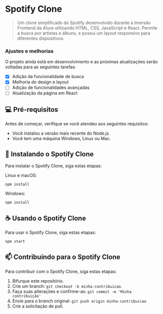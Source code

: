 # Spotify Clone

> Um clone simplificado do Spotify desenvolvido durante a Imersão Frontend da Alura utilizando HTML, CSS, JavaScript e React. Permite a busca por artistas e álbuns, e possui um layout responsivo para diferentes dispositivos.

### Ajustes e melhorias

O projeto ainda está em desenvolvimento e as próximas atualizações serão voltadas para as seguintes tarefas:

- [x] Adição da funcionalidade de busca
- [x] Melhoria do design e layout
- [ ] Adição de funcionalidades avançadas
- [ ] Atualização da página em React

## 💻 Pré-requisitos

Antes de começar, verifique se você atendeu aos seguintes requisitos:

- Você instalou a versão mais recente do Node.js.
- Você tem uma máquina Windows, Linux ou Mac.

## 🚀 Instalando o Spotify Clone

Para instalar o Spotify Clone, siga estas etapas:

Linux e macOS:

```
npm install
```

Windows:

```
npm install
```

## ☕ Usando o Spotify Clone

Para usar o Spotify Clone, siga estas etapas:

```
npm start
```

## 📫 Contribuindo para o Spotify Clone

Para contribuir com o Spotify Clone, siga estas etapas:

1. Bifurque este repositório.
2. Crie um branch: `git checkout -b minha-contribuicao`.
3. Faça suas alterações e confirme-as: `git commit -m 'Minha contribuição'`
4. Envie para o branch original: `git push origin minha-contribuicao`
5. Crie a solicitação de pull.
